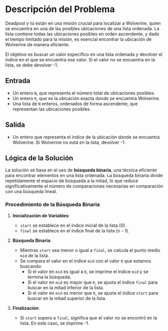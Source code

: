 # Descripción del Problema

Deadpool y tú están en una misión crucial para localizar a Wolverine, quien se encuentra en una de las posibles ubicaciones de una lista ordenada. La lista contiene todas las ubicaciones posibles en orden ascendente, y dado el tiempo limitado para la misión, es esencial encontrar la ubicación de Wolverine de manera eficiente.

El objetivo es buscar un valor específico en una lista ordenada y devolver el índice en el que se encuentra ese valor. Si el valor no se encuentra en la lista, se debe devolver -1.

## Entrada

- Un entero `N`, que representa el número total de ubicaciones posibles.
- Un entero `K`, que es la ubicación exacta donde se encuentra Wolverine.
- Una lista de `N` enteros, ordenados de forma ascendente, que representan las ubicaciones posibles.

## Salida

- Un entero que representa el índice de la ubicación donde se encuentra Wolverine. Si Wolverine no está en la lista, devolver -1.

## Lógica de la Solución

La solución se basa en el uso de **búsqueda binaria**, una técnica eficiente para encontrar elementos en una lista ordenada. La búsqueda binaria divide repetidamente el espacio de búsqueda a la mitad, lo que reduce significativamente el número de comparaciones necesarias en comparación con una búsqueda lineal.

### Procedimiento de la Búsqueda Binaria

1. **Inicialización de Variables**:
   - `start` se establece en el índice inicial de la lista (0).
   - `final` se establece en el índice final de la lista (n - 1).

2. **Búsqueda Binaria**:
   - Mientras `start` sea menor o igual a `final`, se calcula el punto medio `mid` de la lista.
   - Se compara el valor en el índice `mid` con el valor `K` que estamos buscando:
     - Si el valor en `mid` es igual a `K`, se imprime el índice `mid` y se termina la búsqueda.
     - Si el valor en `mid` es mayor que `K`, se ajusta el índice `final` para buscar en la mitad inferior de la lista.
     - Si el valor en `mid` es menor que `K`, se ajusta el índice `start` para buscar en la mitad superior de la lista.
   
3. **Finalización**:
   - Si `start` supera a `final`, significa que el valor no se encontró en la lista. En este caso, se imprime -1.
   